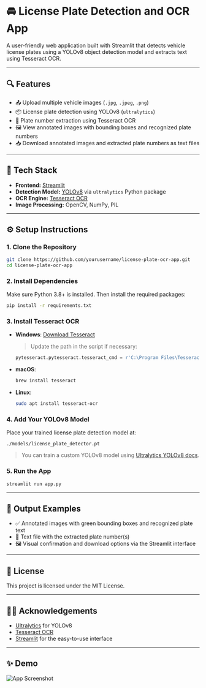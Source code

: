 
# 🚘 License Plate Detection and OCR App

A user-friendly web application built with Streamlit that detects vehicle license plates using a YOLOv8 object detection model and extracts text using Tesseract OCR.

---

## 🔍 Features

- 📤 Upload multiple vehicle images (`.jpg`, `.jpeg`, `.png`)
- 📦 License plate detection using YOLOv8 (`ultralytics`)
- 🔡 Plate number extraction using Tesseract OCR
- 🖼️ View annotated images with bounding boxes and recognized plate numbers
- 📥 Download annotated images and extracted plate numbers as text files

---

## 🧠 Tech Stack

- **Frontend:** [Streamlit](https://streamlit.io/)
- **Detection Model:** [YOLOv8](https://docs.ultralytics.com/) via `ultralytics` Python package
- **OCR Engine:** [Tesseract OCR](https://github.com/tesseract-ocr/tesseract)
- **Image Processing:** OpenCV, NumPy, PIL

---

## ⚙️ Setup Instructions

### 1. Clone the Repository

```bash
git clone https://github.com/yourusername/license-plate-ocr-app.git
cd license-plate-ocr-app
```

### 2. Install Dependencies

Make sure Python 3.8+ is installed. Then install the required packages:

```bash
pip install -r requirements.txt
```

### 3. Install Tesseract OCR

- **Windows**: [Download Tesseract](https://github.com/UB-Mannheim/tesseract/wiki)
  > Update the path in the script if necessary:
  ```python
  pytesseract.pytesseract.tesseract_cmd = r'C:\Program Files\Tesseract-OCR\tesseract.exe'
  ```

- **macOS**:  
  ```bash
  brew install tesseract
  ```

- **Linux**:  
  ```bash
  sudo apt install tesseract-ocr
  ```

### 4. Add Your YOLOv8 Model

Place your trained license plate detection model at:

```
./models/license_plate_detector.pt
```

> You can train a custom YOLOv8 model using [Ultralytics YOLOv8 docs](https://docs.ultralytics.com/).

### 5. Run the App

```bash
streamlit run app.py
```

---

## 📁 Output Examples

- ✅ Annotated images with green bounding boxes and recognized plate text
- 📄 Text file with the extracted plate number(s)
- 🖼️ Visual confirmation and download options via the Streamlit interface

---

## 📜 License

This project is licensed under the MIT License.

---

## 🙋‍♂️ Acknowledgements

- [Ultralytics](https://github.com/ultralytics/ultralytics) for YOLOv8
- [Tesseract OCR](https://github.com/tesseract-ocr/tesseract)
- [Streamlit](https://streamlit.io/) for the easy-to-use interface

---

## ✨ Demo

![App Screenshot](docs/demo_screenshot.png) <!-- Optional: add your own screenshot or GIF -->
